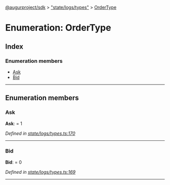 [@augurproject/sdk](../README.md) > ["state/logs/types"](../modules/_state_logs_types_.md) > [OrderType](../enums/_state_logs_types_.ordertype.md)

# Enumeration: OrderType

## Index

### Enumeration members

* [Ask](_state_logs_types_.ordertype.md#ask)
* [Bid](_state_logs_types_.ordertype.md#bid)

---

## Enumeration members

<a id="ask"></a>

###  Ask

**Ask**:  = 1

*Defined in [state/logs/types.ts:170](https://github.com/AugurProject/augur/blob/1991ef64ef/packages/augur-sdk/src/state/logs/types.ts#L170)*

___
<a id="bid"></a>

###  Bid

**Bid**:  = 0

*Defined in [state/logs/types.ts:169](https://github.com/AugurProject/augur/blob/1991ef64ef/packages/augur-sdk/src/state/logs/types.ts#L169)*

___

